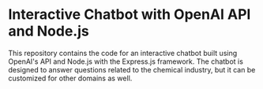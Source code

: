 # Interactive Chatbot with OpenAI API and Node.js
 This repository contains the code for an interactive chatbot built using OpenAI's API and Node.js with the Express.js framework. The chatbot is designed to answer questions related to the chemical industry, but it can be customized for other domains as well.
